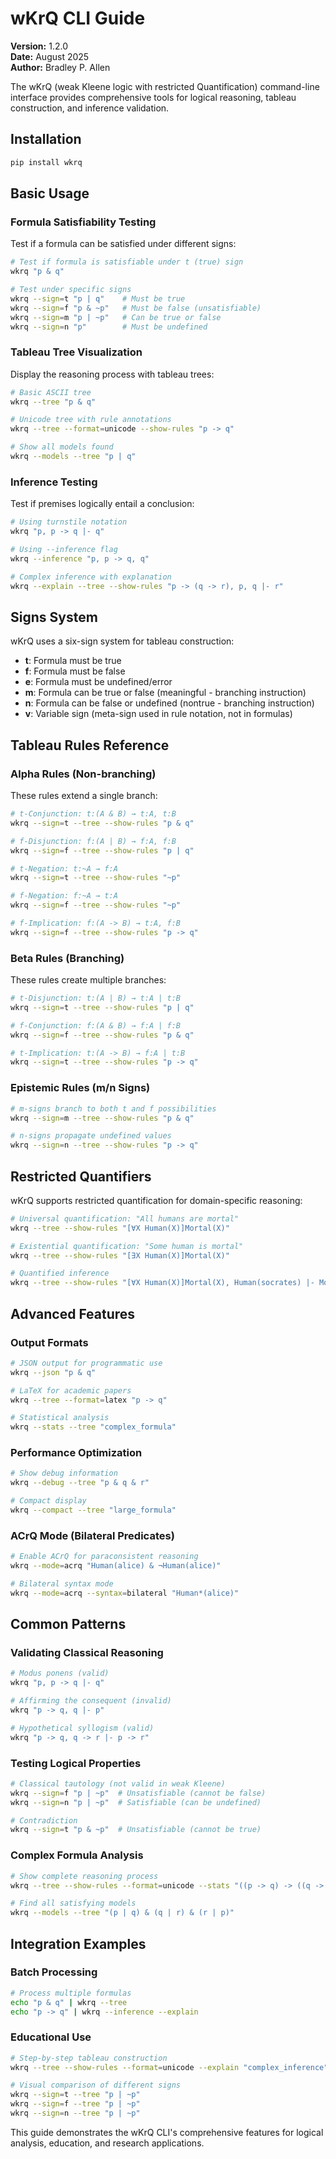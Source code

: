# wKrQ CLI Guide

**Version:** 1.2.0  
**Date:** August 2025  
**Author:** Bradley P. Allen

The wKrQ (weak Kleene logic with restricted Quantification) command-line interface provides comprehensive tools for logical reasoning, tableau construction, and inference validation.

## Installation

```bash
pip install wkrq
```

## Basic Usage

### Formula Satisfiability Testing

Test if a formula can be satisfied under different signs:

```bash
# Test if formula is satisfiable under t (true) sign
wkrq "p & q"

# Test under specific signs
wkrq --sign=t "p | q"    # Must be true
wkrq --sign=f "p & ~p"   # Must be false (unsatisfiable)
wkrq --sign=m "p | ~p"   # Can be true or false
wkrq --sign=n "p"        # Must be undefined
```

### Tableau Tree Visualization

Display the reasoning process with tableau trees:

```bash
# Basic ASCII tree
wkrq --tree "p & q"

# Unicode tree with rule annotations
wkrq --tree --format=unicode --show-rules "p -> q"

# Show all models found
wkrq --models --tree "p | q"
```

### Inference Testing

Test if premises logically entail a conclusion:

```bash
# Using turnstile notation
wkrq "p, p -> q |- q"

# Using --inference flag
wkrq --inference "p, p -> q, q"

# Complex inference with explanation
wkrq --explain --tree --show-rules "p -> (q -> r), p, q |- r"
```

## Signs System

wKrQ uses a six-sign system for tableau construction:

- **t**: Formula must be true
- **f**: Formula must be false
- **e**: Formula must be undefined/error  
- **m**: Formula can be true or false (meaningful - branching instruction)
- **n**: Formula can be false or undefined (nontrue - branching instruction)
- **v**: Variable sign (meta-sign used in rule notation, not in formulas)

## Tableau Rules Reference

### Alpha Rules (Non-branching)

These rules extend a single branch:

```bash
# t-Conjunction: t:(A & B) → t:A, t:B
wkrq --sign=t --tree --show-rules "p & q"

# f-Disjunction: f:(A | B) → f:A, f:B  
wkrq --sign=f --tree --show-rules "p | q"

# t-Negation: t:~A → f:A
wkrq --sign=t --tree --show-rules "~p"

# f-Negation: f:~A → t:A
wkrq --sign=f --tree --show-rules "~p"

# f-Implication: f:(A -> B) → t:A, f:B
wkrq --sign=f --tree --show-rules "p -> q"
```

### Beta Rules (Branching)

These rules create multiple branches:

```bash
# t-Disjunction: t:(A | B) → t:A | t:B
wkrq --sign=t --tree --show-rules "p | q"

# f-Conjunction: f:(A & B) → f:A | f:B
wkrq --sign=f --tree --show-rules "p & q"

# t-Implication: t:(A -> B) → f:A | t:B
wkrq --sign=t --tree --show-rules "p -> q"
```

### Epistemic Rules (m/n Signs)

```bash
# m-signs branch to both t and f possibilities
wkrq --sign=m --tree --show-rules "p & q"

# n-signs propagate undefined values
wkrq --sign=n --tree --show-rules "p -> q"
```

## Restricted Quantifiers

wKrQ supports restricted quantification for domain-specific reasoning:

```bash
# Universal quantification: "All humans are mortal"
wkrq --tree --show-rules "[∀X Human(X)]Mortal(X)"

# Existential quantification: "Some human is mortal"  
wkrq --tree --show-rules "[∃X Human(X)]Mortal(X)"

# Quantified inference
wkrq --tree --show-rules "[∀X Human(X)]Mortal(X), Human(socrates) |- Mortal(socrates)"
```

## Advanced Features

### Output Formats

```bash
# JSON output for programmatic use
wkrq --json "p & q"

# LaTeX for academic papers
wkrq --tree --format=latex "p -> q"

# Statistical analysis
wkrq --stats --tree "complex_formula"
```

### Performance Optimization

```bash
# Show debug information
wkrq --debug --tree "p & q & r"

# Compact display
wkrq --compact --tree "large_formula"
```

### ACrQ Mode (Bilateral Predicates)

```bash
# Enable ACrQ for paraconsistent reasoning
wkrq --mode=acrq "Human(alice) & ¬Human(alice)"

# Bilateral syntax mode
wkrq --mode=acrq --syntax=bilateral "Human*(alice)"
```

## Common Patterns

### Validating Classical Reasoning

```bash
# Modus ponens (valid)
wkrq "p, p -> q |- q"

# Affirming the consequent (invalid)
wkrq "p -> q, q |- p"

# Hypothetical syllogism (valid)
wkrq "p -> q, q -> r |- p -> r"
```

### Testing Logical Properties

```bash
# Classical tautology (not valid in weak Kleene)
wkrq --sign=f "p | ~p"  # Unsatisfiable (cannot be false)
wkrq --sign=n "p | ~p"  # Satisfiable (can be undefined)

# Contradiction
wkrq --sign=t "p & ~p"  # Unsatisfiable (cannot be true)
```

### Complex Formula Analysis

```bash
# Show complete reasoning process
wkrq --tree --show-rules --format=unicode --stats "((p -> q) -> ((q -> r) -> (p -> r)))"

# Find all satisfying models
wkrq --models --tree "(p | q) & (q | r) & (r | p)"
```

## Integration Examples

### Batch Processing

```bash
# Process multiple formulas
echo "p & q" | wkrq --tree
echo "p -> q" | wkrq --inference --explain
```

### Educational Use

```bash
# Step-by-step tableau construction
wkrq --tree --show-rules --format=unicode --explain "complex_inference"

# Visual comparison of different signs
wkrq --sign=t --tree "p | ~p"
wkrq --sign=f --tree "p | ~p" 
wkrq --sign=n --tree "p | ~p"
```

This guide demonstrates the wKrQ CLI's comprehensive features for logical analysis, education, and research applications.
